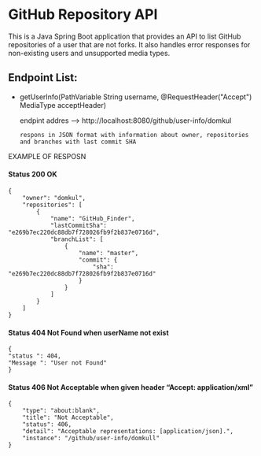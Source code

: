 # GitHub Repository API

This is a Java Spring Boot application that provides an API to list GitHub repositories of a user that are not forks. It also handles error responses for non-existing users and unsupported media types.

## Endpoint List:
- getUserInfo(PathVariable String username, @RequestHeader("Accept") MediaType acceptHeader)

   endpint addres --> http://localhost:8080/github/user-info/domkul 

   ``respons in JSON format with information about owner, repositories and branches with last commit SHA``



EXAMPLE OF RESPOSN

#### Status  200 OK 
```   
{
    "owner": "domkul",
    "repositories": [
        {
            "name": "GitHub_Finder",
            "lastCommitSha": "e269b7ec220dc88db7f728026fb9f2b837e0716d",
            "branchList": [
                {
                    "name": "master",
                    "commit": {
                        "sha": "e269b7ec220dc88db7f728026fb9f2b837e0716d"
                    }
                }
            ]
        }
    ]
}
```

#### Status 404 Not Found when userName not exist
```
{
"status ": 404,
"Message ": "User not Found"
}
```
#### Status 406 Not Acceptable when given header “Accept: application/xml”

```
{
    "type": "about:blank",
    "title": "Not Acceptable",
    "status": 406,
    "detail": "Acceptable representations: [application/json].",
    "instance": "/github/user-info/domkull"
}